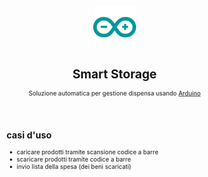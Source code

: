 <div align="center">
  <p>
      <img width="20%" src="/arduino.svg">
  </p>
  <b><h1> Smart Storage </h1></b>
  <p>Soluzione automatica per gestione dispensa usando <a href="https://www.arduino.cc"> Arduino </a></p>
</div>
<br>

<br>

## casi d'uso
- caricare prodotti tramite scansione codice a barre
- scaricare prodotti tramite codice a barre
- invio lista della spesa (dei beni scaricati)


